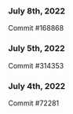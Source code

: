 ### July 8th, 2022

Commit #168868

### July 5th, 2022

Commit #314353


### July 4th, 2022

Commit #72281
